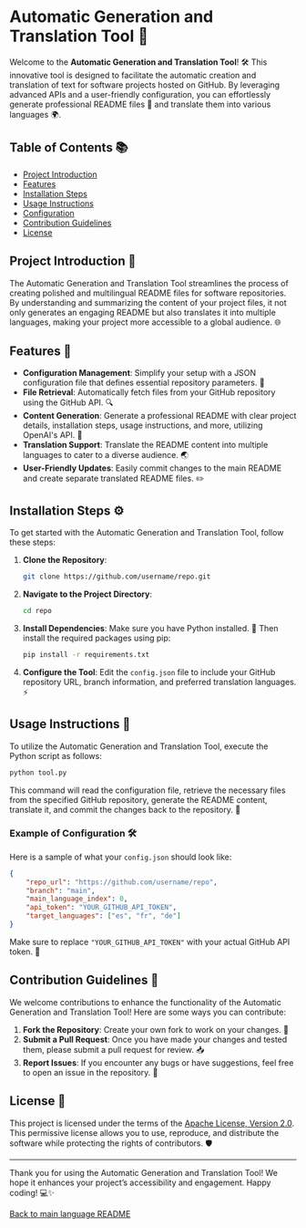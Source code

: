 # Automatic Generation and Translation Tool 🌟

Welcome to the **Automatic Generation and Translation Tool**! 🛠️ This innovative tool is designed to facilitate the automatic creation and translation of text for software projects hosted on GitHub. By leveraging advanced APIs and a user-friendly configuration, you can effortlessly generate professional README files 📖 and translate them into various languages 🌍.

## Table of Contents 📚
- [Project Introduction](#project-introduction)
- [Features](#features)
- [Installation Steps](#installation-steps)
- [Usage Instructions](#usage-instructions)
- [Configuration](#configuration)
- [Contribution Guidelines](#contribution-guidelines)
- [License](#license)

## Project Introduction 🌈

The Automatic Generation and Translation Tool streamlines the process of creating polished and multilingual README files for software repositories. By understanding and summarizing the content of your project files, it not only generates an engaging README but also translates it into multiple languages, making your project more accessible to a global audience. 🌐

## Features 🚀

- **Configuration Management**: Simplify your setup with a JSON configuration file that defines essential repository parameters. 📄
- **File Retrieval**: Automatically fetch files from your GitHub repository using the GitHub API. 🔍
- **Content Generation**: Generate a professional README with clear project details, installation steps, usage instructions, and more, utilizing OpenAI's API. 📝
- **Translation Support**: Translate the README content into multiple languages to cater to a diverse audience. 🌏
- **User-Friendly Updates**: Easily commit changes to the main README and create separate translated README files. ✏️

## Installation Steps ⚙️

To get started with the Automatic Generation and Translation Tool, follow these steps:

1. **Clone the Repository**:
   ```bash
   git clone https://github.com/username/repo.git
   ```

2. **Navigate to the Project Directory**:
   ```bash
   cd repo
   ```

3. **Install Dependencies**:
   Make sure you have Python installed. 🐍 Then install the required packages using pip:
   ```bash
   pip install -r requirements.txt
   ```

4. **Configure the Tool**:
   Edit the `config.json` file to include your GitHub repository URL, branch information, and preferred translation languages. ⚡

## Usage Instructions 📖

To utilize the Automatic Generation and Translation Tool, execute the Python script as follows:

```bash
python tool.py
```

This command will read the configuration file, retrieve the necessary files from the specified GitHub repository, generate the README content, translate it, and commit the changes back to the repository. 🔄

### Example of Configuration 🛠️

Here is a sample of what your `config.json` should look like:

```json
{
    "repo_url": "https://github.com/username/repo",
    "branch": "main",
    "main_language_index": 0,
    "api_token": "YOUR_GITHUB_API_TOKEN",
    "target_languages": ["es", "fr", "de"]
}
```

Make sure to replace `"YOUR_GITHUB_API_TOKEN"` with your actual GitHub API token. 🔑

## Contribution Guidelines 🤝

We welcome contributions to enhance the functionality of the Automatic Generation and Translation Tool! Here are some ways you can contribute:

1. **Fork the Repository**: Create your own fork to work on your changes. 🍴
2. **Submit a Pull Request**: Once you have made your changes and tested them, please submit a pull request for review. 📥
3. **Report Issues**: If you encounter any bugs or have suggestions, feel free to open an issue in the repository. 🐞

## License 📜

This project is licensed under the terms of the [Apache License, Version 2.0](https://www.apache.org/licenses/LICENSE-2.0). This permissive license allows you to use, reproduce, and distribute the software while protecting the rights of contributors. 🛡️

---

Thank you for using the Automatic Generation and Translation Tool! We hope it enhances your project’s accessibility and engagement. Happy coding! 💻✨

[Back to main language README](README.md)